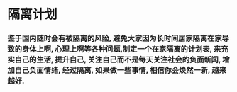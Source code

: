 # 隔离计划

### 鉴于国内随时会有被隔离的风险, 避免大家因为长时间居家隔离在家导致的身体上啊, 心理上啊等各种问题,制定一个在家隔离的计划表, 来充实自己的生活, 提升自己, 关注自己而不是每天关注社会的负面新闻, 增加自己负面情绪, 经过隔离, 如果做一些事情, 相信你会焕然一新, 越来越好. 
